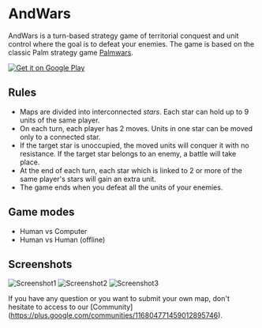 AndWars
=======

AndWars is a turn-based strategy game of territorial conquest and unit control where the goal is to defeat your enemies. The game is based on the classic Palm strategy game [Palmwars](http://leggettnet.org.uk/palmstuff/palmwars.html).

[![Get it on Google Play](http://mauriciotogneri.com/images/badge.png)](https://play.google.com/store/apps/details?id=com.mauriciotogneri.andwars)

Rules
-----
* Maps are divided into interconnected *stars*. Each star can hold up to 9 units of the same player.
* On each turn, each player has 2 moves. Units in one star can be moved only to a connected star.
* If the target star is unoccupied, the moved units will conquer it with no resistance. If the target star belongs to an enemy, a battle will take place.
* At the end of each turn, each star which is linked to 2 or more of the same player's stars will gain an extra unit.
* The game ends when you defeat all the units of your enemies.

Game modes
----------
* Human vs Computer
* Human vs Human (offline)

Screenshots
-----------

![Screenshot1](http://mauriciotogneri.com/images/andwars/small/screenshot_01.jpg)
![Screenshot2](http://mauriciotogneri.com/images/andwars/small/screenshot_02.jpg)
![Screenshot3](http://mauriciotogneri.com/images/andwars/small/screenshot_03.jpg)

If you have any question or you want to submit your own map, don't hesitate to access to our [Community] (https://plus.google.com/communities/116804771459012895746).
